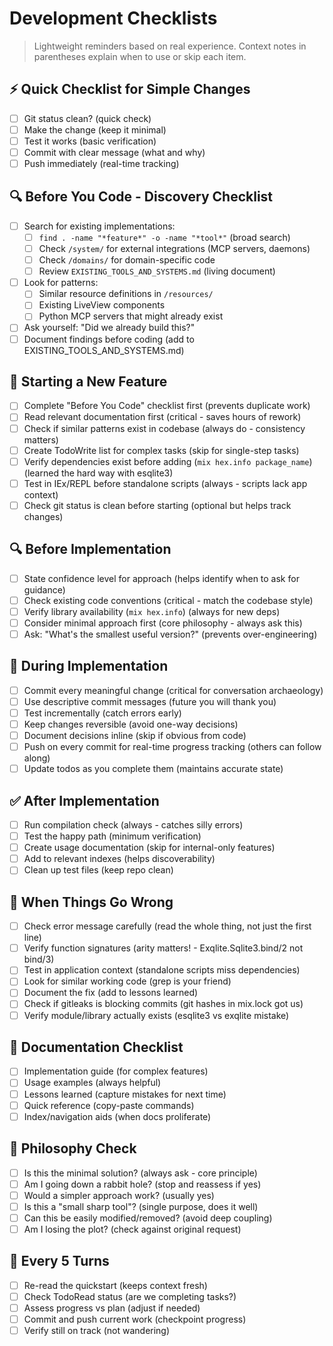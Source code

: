 # Development Checklists

> Lightweight reminders based on real experience. Context notes in parentheses explain when to use or skip each item.

## ⚡ Quick Checklist for Simple Changes
- [ ] Git status clean? (quick check)
- [ ] Make the change (keep it minimal)
- [ ] Test it works (basic verification)
- [ ] Commit with clear message (what and why)
- [ ] Push immediately (real-time tracking)

## 🔍 Before You Code - Discovery Checklist
- [ ] Search for existing implementations:
  - [ ] `find . -name "*feature*" -o -name "*tool*"` (broad search)
  - [ ] Check `/system/` for external integrations (MCP servers, daemons)
  - [ ] Check `/domains/` for domain-specific code
  - [ ] Review `EXISTING_TOOLS_AND_SYSTEMS.md` (living document)
- [ ] Look for patterns:
  - [ ] Similar resource definitions in `/resources/`
  - [ ] Existing LiveView components
  - [ ] Python MCP servers that might already exist
- [ ] Ask yourself: "Did we already build this?"
- [ ] Document findings before coding (add to EXISTING_TOOLS_AND_SYSTEMS.md)

## 🚀 Starting a New Feature
- [ ] Complete "Before You Code" checklist first (prevents duplicate work)
- [ ] Read relevant documentation first (critical - saves hours of rework)
- [ ] Check if similar patterns exist in codebase (always do - consistency matters)
- [ ] Create TodoWrite list for complex tasks (skip for single-step tasks)
- [ ] Verify dependencies exist before adding (`mix hex.info package_name`) (learned the hard way with esqlite3)
- [ ] Test in IEx/REPL before standalone scripts (always - scripts lack app context)
- [ ] Check git status is clean before starting (optional but helps track changes)

## 🔍 Before Implementation
- [ ] State confidence level for approach (helps identify when to ask for guidance)
- [ ] Check existing code conventions (critical - match the codebase style)
- [ ] Verify library availability (`mix hex.info`) (always for new deps)
- [ ] Consider minimal approach first (core philosophy - always ask this)
- [ ] Ask: "What's the smallest useful version?" (prevents over-engineering)

## 💾 During Implementation
- [ ] Commit every meaningful change (critical for conversation archaeology)
- [ ] Use descriptive commit messages (future you will thank you)
- [ ] Test incrementally (catch errors early)
- [ ] Keep changes reversible (avoid one-way decisions)
- [ ] Document decisions inline (skip if obvious from code)
- [ ] Push on every commit for real-time progress tracking (others can follow along)
- [ ] Update todos as you complete them (maintains accurate state)

## ✅ After Implementation
- [ ] Run compilation check (always - catches silly errors)
- [ ] Test the happy path (minimum verification)
- [ ] Create usage documentation (skip for internal-only features)
- [ ] Add to relevant indexes (helps discoverability)
- [ ] Clean up test files (keep repo clean)

## 🚨 When Things Go Wrong
- [ ] Check error message carefully (read the whole thing, not just the first line)
- [ ] Verify function signatures (arity matters! - Exqlite.Sqlite3.bind/2 not bind/3)
- [ ] Test in application context (standalone scripts miss dependencies)
- [ ] Look for similar working code (grep is your friend)
- [ ] Document the fix (add to lessons learned)
- [ ] Check if gitleaks is blocking commits (git hashes in mix.lock got us)
- [ ] Verify module/library actually exists (esqlite3 vs exqlite mistake)

## 📝 Documentation Checklist
- [ ] Implementation guide (for complex features)
- [ ] Usage examples (always helpful)
- [ ] Lessons learned (capture mistakes for next time)
- [ ] Quick reference (copy-paste commands)
- [ ] Index/navigation aids (when docs proliferate)

## 🎯 Philosophy Check
- [ ] Is this the minimal solution? (always ask - core principle)
- [ ] Am I going down a rabbit hole? (stop and reassess if yes)
- [ ] Would a simpler approach work? (usually yes)
- [ ] Is this a "small sharp tool"? (single purpose, does it well)
- [ ] Can this be easily modified/removed? (avoid deep coupling)
- [ ] Am I losing the plot? (check against original request)

## 🔄 Every 5 Turns
- [ ] Re-read the quickstart (keeps context fresh)
- [ ] Check TodoRead status (are we completing tasks?)
- [ ] Assess progress vs plan (adjust if needed)
- [ ] Commit and push current work (checkpoint progress)
- [ ] Verify still on track (not wandering)
